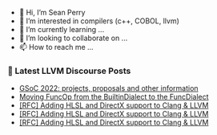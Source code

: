 - 👋 Hi, I’m Sean Perry
- 👀 I’m interested in compilers (c++, COBOL, llvm)
- 🌱 I’m currently learning ...
- 💞️ I’m looking to collaborate on ...
- 📫 How to reach me ...

<!---
s66perry/s66perry is a ✨ special ✨ repository because its `README.md` (this file) appears on your GitHub profile.
You can click the Preview link to take a look at your changes.
--->
### 📕 Latest LLVM Discourse Posts

<!-- DISCOURSE-LLVM:START -->
- [GSoC 2022: projects, proposals and other information](https://discourse.llvm.org/t/gsoc-2022-projects-proposals-and-other-information/60386/5)
- [Moving FuncOp from the BuiltinDialect to the FuncDialect](https://discourse.llvm.org/t/moving-funcop-from-the-builtindialect-to-the-funcdialect/60790/1)
- [[RFC] Adding HLSL and DirectX support to Clang &amp; LLVM](https://discourse.llvm.org/t/rfc-adding-hlsl-and-directx-support-to-clang-llvm/60783/3)
- [[RFC] Adding HLSL and DirectX support to Clang &amp; LLVM](https://discourse.llvm.org/t/rfc-adding-hlsl-and-directx-support-to-clang-llvm/60783/2)
- [[RFC] Adding HLSL and DirectX support to Clang &amp; LLVM](https://discourse.llvm.org/t/rfc-adding-hlsl-and-directx-support-to-clang-llvm/60783/1)
<!-- DISCOURSE-LLVM:END -->
